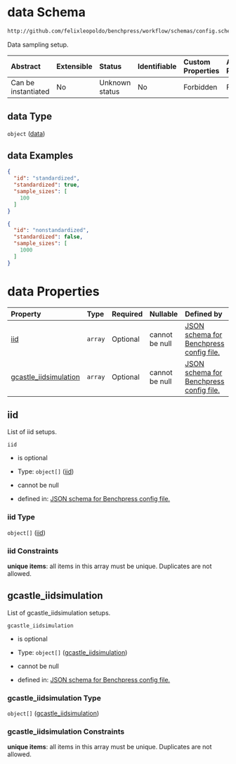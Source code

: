 # data Schema

```txt
http://github.com/felixleopoldo/benchpress/workflow/schemas/config.schema.json#/properties/resources/properties/data
```

Data sampling setup.

| Abstract            | Extensible | Status         | Identifiable | Custom Properties | Additional Properties | Access Restrictions | Defined In                                                        |
| :------------------ | :--------- | :------------- | :----------- | :---------------- | :-------------------- | :------------------ | :---------------------------------------------------------------- |
| Can be instantiated | No         | Unknown status | No           | Forbidden         | Forbidden             | none                | [config.schema.json\*](config.schema.json "open original schema") |

## data Type

`object` ([data](config-properties-resources-properties-data.md))

## data Examples

```json
{
  "id": "standardized",
  "standardized": true,
  "sample_sizes": [
    100
  ]
}
```

```json
{
  "id": "nonstandardized",
  "standardized": false,
  "sample_sizes": [
    1000
  ]
}
```

# data Properties

| Property                                         | Type    | Required | Nullable       | Defined by                                                                                                                                                                                                                                                                                        |
| :----------------------------------------------- | :------ | :------- | :------------- | :------------------------------------------------------------------------------------------------------------------------------------------------------------------------------------------------------------------------------------------------------------------------------------------------ |
| [iid](#iid)                                      | `array` | Optional | cannot be null | [JSON schema for Benchpress config file.](config-properties-resources-properties-data-properties-list-of-iid-setups.md "http://github.com/felixleopoldo/benchpress/workflow/schemas/config.schema.json#/properties/resources/properties/data/properties/iid")                                     |
| [gcastle\_iidsimulation](#gcastle_iidsimulation) | `array` | Optional | cannot be null | [JSON schema for Benchpress config file.](config-properties-resources-properties-data-properties-list-of-gcastle_iidsimulation-setups.md "http://github.com/felixleopoldo/benchpress/workflow/schemas/config.schema.json#/properties/resources/properties/data/properties/gcastle_iidsimulation") |

## iid

List of iid setups.

`iid`

*   is optional

*   Type: `object[]` ([iid](config-definitions-iid.md))

*   cannot be null

*   defined in: [JSON schema for Benchpress config file.](config-properties-resources-properties-data-properties-list-of-iid-setups.md "http://github.com/felixleopoldo/benchpress/workflow/schemas/config.schema.json#/properties/resources/properties/data/properties/iid")

### iid Type

`object[]` ([iid](config-definitions-iid.md))

### iid Constraints

**unique items**: all items in this array must be unique. Duplicates are not allowed.

## gcastle\_iidsimulation

List of gcastle\_iidsimulation setups.

`gcastle_iidsimulation`

*   is optional

*   Type: `object[]` ([gcastle\_iidsimulation](config-definitions-gcastle_iidsimulation.md))

*   cannot be null

*   defined in: [JSON schema for Benchpress config file.](config-properties-resources-properties-data-properties-list-of-gcastle_iidsimulation-setups.md "http://github.com/felixleopoldo/benchpress/workflow/schemas/config.schema.json#/properties/resources/properties/data/properties/gcastle_iidsimulation")

### gcastle\_iidsimulation Type

`object[]` ([gcastle\_iidsimulation](config-definitions-gcastle_iidsimulation.md))

### gcastle\_iidsimulation Constraints

**unique items**: all items in this array must be unique. Duplicates are not allowed.
